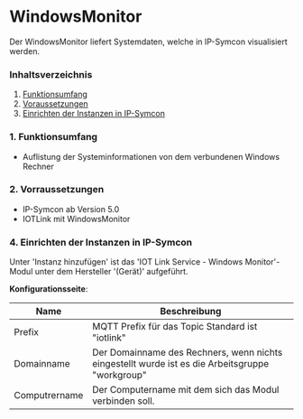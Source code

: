 # WindowsMonitor
Der WindowsMonitor liefert Systemdaten, welche in IP-Symcon visualisiert werden.

### Inhaltsverzeichnis

1. [Funktionsumfang](#1-funktionsumfang)
2. [Voraussetzungen](#2-voraussetzungen)
3. [Einrichten der Instanzen in IP-Symcon](#4-einrichten-der-instanzen-in-ip-symcon)

### 1. Funktionsumfang

* Auflistung der Systeminformationen von dem verbundenen Windows Rechner

### 2. Vorraussetzungen

- IP-Symcon ab Version 5.0
- IOTLink mit WindowsMonitor

### 4. Einrichten der Instanzen in IP-Symcon

 Unter 'Instanz hinzufügen' ist das 'IOT Link Service - Windows Monitor'-Modul unter dem Hersteller '(Gerät)' aufgeführt.

__Konfigurationsseite__:

Name     | Beschreibung
-------- | ------------------
Prefix        | MQTT Prefix für das Topic Standard ist "iotlink"
Domainname    | Der Domainname des Rechners, wenn nichts eingestellt wurde ist es die Arbeitsgruppe "workgroup"
Computrername | Der Computername mit dem sich das Modul verbinden soll.